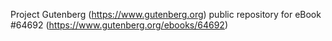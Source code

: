 Project Gutenberg (https://www.gutenberg.org) public repository for
eBook #64692 (https://www.gutenberg.org/ebooks/64692)
